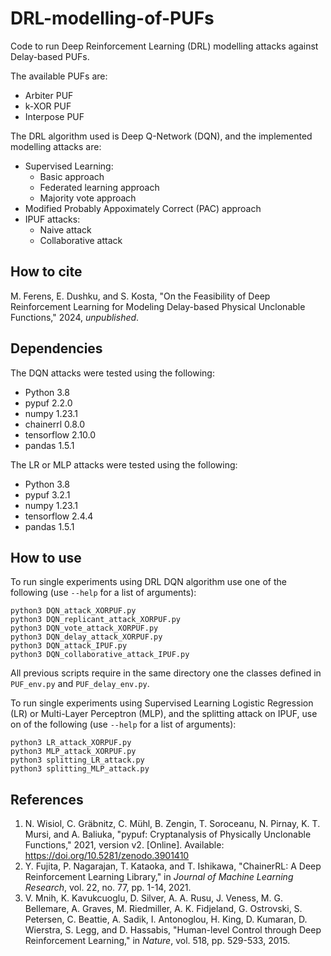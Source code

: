 # DRL-modelling-of-PUFs

Code to run Deep Reinforcement Learning (DRL) modelling attacks against Delay-based PUFs.

The available PUFs are:
 - Arbiter PUF
 - k-XOR PUF
 - Interpose PUF

The DRL algorithm used is Deep Q-Network (DQN), and the implemented modelling attacks are:
 - Supervised Learning:
   * Basic approach
   * Federated learning approach
   * Majority vote approach
 - Modified Probably Appoximately Correct (PAC) approach
 - IPUF attacks:
   * Naive attack
   * Collaborative attack

## How to cite

M. Ferens, E. Dushku, and S. Kosta, "On the Feasibility of Deep Reinforcement Learning for Modeling Delay-based Physical Unclonable Functions," 2024, *unpublished*.

## Dependencies

The DQN attacks were tested using the following:
 - Python 3.8
 - pypuf 2.2.0
 - numpy 1.23.1
 - chainerrl 0.8.0
 - tensorflow 2.10.0
 - pandas 1.5.1

The LR or MLP attacks were tested using the following:
 - Python 3.8
 - pypuf 3.2.1
 - numpy 1.23.1
 - tensorflow 2.4.4
 - pandas 1.5.1

## How to use

To run single experiments using DRL DQN algorithm use one of the following (use `--help` for a list of arguments):
```
python3 DQN_attack_XORPUF.py
python3 DQN_replicant_attack_XORPUF.py
python3 DQN_vote_attack_XORPUF.py
python3 DQN_delay_attack_XORPUF.py
python3 DQN_attack_IPUF.py
python3 DQN_collaborative_attack_IPUF.py
```
All previous scripts require in the same directory one the classes defined in `PUF_env.py` and `PUF_delay_env.py`.

To run single experiments using Supervised Learning Logistic Regression (LR) or Multi-Layer Perceptron (MLP), and the splitting attack on IPUF, use on of the following (use `--help` for a list of arguments):
```
python3 LR_attack_XORPUF.py
python3 MLP_attack_XORPUF.py
python3 splitting_LR_attack.py
python3 splitting_MLP_attack.py
```

## References

1. N. Wisiol, C. Gräbnitz, C. Mühl, B. Zengin, T. Soroceanu, N. Pirnay, K. T. Mursi, and A. Baliuka, "pypuf: Cryptanalysis of Physically Unclonable Functions," 2021, version v2. [Online]. Available: https://doi.org/10.5281/zenodo.3901410
2. Y. Fujita, P. Nagarajan, T. Kataoka, and T. Ishikawa, "ChainerRL: A Deep Reinforcement Learning Library," in *Journal of Machine Learning Research*, vol. 22, no. 77, pp. 1-14, 2021.
3. V. Mnih, K. Kavukcuoglu, D. Silver, A. A. Rusu, J. Veness, M. G. Bellemare, A. Graves, M. Riedmiller, A. K. Fidjeland, G. Ostrovski, S. Petersen, C. Beattie, A. Sadik, I. Antonoglou, H. King, D. Kumaran, D. Wierstra, S. Legg, and D. Hassabis, "Human-level Control through Deep Reinforcement Learning," in *Nature*, vol. 518, pp. 529-533, 2015.
